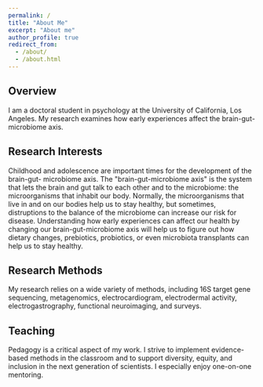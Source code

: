 ```yaml
---
permalink: /
title: "About Me"
excerpt: "About me"
author_profile: true
redirect_from: 
  - /about/
  - /about.html
---
```


Overview
---
I am a doctoral student in psychology at the University of California, Los Angeles. My
research examines how early experiences affect the brain-gut-microbiome axis.

Research Interests
---
Childhood and adolescence are important times for the development of the brain-gut-
microbiome axis. The "brain-gut-microbiome axis" is the system that lets the
brain and gut talk to each other and to the microbiome: the microorganisms that
inhabit our body. Normally, the microorganisms that live in and on our bodies
help us to stay healthy, but sometimes, distruptions to the balance of the microbiome
can increase our risk for disease. Understanding how early experiences can affect
our health by changing our brain-gut-microbiome axis will help us to figure out how
dietary changes, prebiotics, probiotics, or even microbiota transplants can help
us to stay healthy.

Research Methods
---
My research relies on a wide variety of methods, including 16S target gene sequencing,
metagenomics, electrocardiogram, electrodermal activity, electrogastrography, functional
neuroimaging, and surveys.

Teaching
---
Pedagogy is a critical aspect of my work. I strive to implement evidence-based
methods in the classroom and to support diversity, equity, and inclusion in the next
generation of scientists. I especially enjoy one-on-one mentoring.
